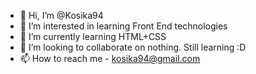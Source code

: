 - 👋 Hi, I’m @Kosika94
- 👀 I’m interested in learning Front End technologies
- 🌱 I’m currently learning HTML+CSS
- 💞️ I’m looking to collaborate on nothing. Still learning :D
- 📫 How to reach me - kosika94@gmail.com

<!---
Kosika94/Kosika94 is a ✨ special ✨ repository because its `README.md` (this file) appears on your GitHub profile.
You can click the Preview link to take a look at your changes.
--->
